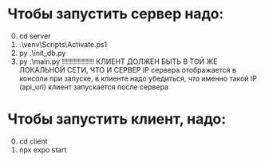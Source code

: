 # Чтобы запустить сервер надо:
0. cd server
1. .\venv\Scripts\Activate.ps1
2. py .\init_db.py
3. py .\main.py
!!!!!!!!!!!!!!!!
КЛИЕНТ ДОЛЖЕН БЫТЬ В ТОЙ ЖЕ ЛОКАЛЬНОЙ СЕТИ, ЧТО И СЕРВЕР 
IP сервера отображается в консоли при запуске, в клиенте надо убедиться, что именно такой IP (api_url)
клиент запускается после сервера


# Чтобы запустить клиент, надо:
0. cd client
1. npx expo start
